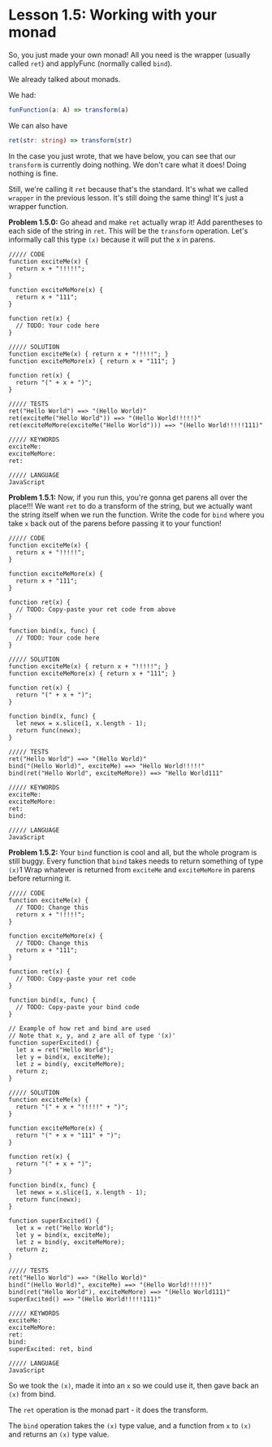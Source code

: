 # Lesson 1.5: Working with your monad 

So, you just made your own monad! All you need is the wrapper (usually called `ret`) and applyFunc (normally called `bind`). 

We already talked about monads.

We had:

```typescript
funFunction(a: A) => transform(a)
```

We can also have

```typescript
ret(str: string) => transform(str)
```

In the case you just wrote, that we have below, you can see that our `transform` is currently doing nothing. We don't care what it does! Doing nothing is fine.

Still, we're calling it `ret` because that's the standard. It's what we called `wrapper` in the previous lesson. It's still doing the same thing! It's just a wrapper function.

**Problem 1.5.0:** Go ahead and make `ret` actually wrap it! Add parentheses to each side of the string in `ret`. This will be the `transform` operation. Let's informally call this type `(x)` because it will put the x in parens.

```problem
///// CODE
function exciteMe(x) {
  return x + "!!!!!";
}

function exciteMeMore(x) {
  return x + "111";
}

function ret(x) {
  // TODO: Your code here
}

///// SOLUTION
function exciteMe(x) { return x + "!!!!!"; }
function exciteMeMore(x) { return x + "111"; }

function ret(x) {
  return "(" + x + ")";
}

///// TESTS
ret("Hello World") ==> "(Hello World)"
ret(exciteMe("Hello World")) ==> "(Hello World!!!!!)"
ret(exciteMeMore(exciteMe("Hello World"))) ==> "(Hello World!!!!!111)"

///// KEYWORDS
exciteMe:
exciteMeMore:
ret:

///// LANGUAGE
JavaScript
```

**Problem 1.5.1:** Now, if you run this, you're gonna get parens all over the place!!! We want `ret` to do a transform of the string, but we actually want the string itself when we run the function. Write the code for `bind` where you take `x` back out of the parens before passing it to your function!

```problem
///// CODE
function exciteMe(x) {
  return x + "!!!!!";
}

function exciteMeMore(x) {
  return x + "111";
}

function ret(x) {
  // TODO: Copy-paste your ret code from above 
}

function bind(x, func) {
  // TODO: Your code here
}

///// SOLUTION
function exciteMe(x) { return x + "!!!!!"; }
function exciteMeMore(x) { return x + "111"; }

function ret(x) {
  return "(" + x + ")";
}

function bind(x, func) {
  let newx = x.slice(1, x.length - 1);
  return func(newx);
}

///// TESTS
ret("Hello World") ==> "(Hello World)"
bind("(Hello World)", exciteMe) ==> "Hello World!!!!!"
bind(ret("Hello World", exciteMeMore)) ==> "Hello World111"

///// KEYWORDS
exciteMe:
exciteMeMore:
ret:
bind:

///// LANGUAGE
JavaScript
```

**Problem 1.5.2:** Your `bind` function is cool and all, but the whole program is still buggy. Every function that `bind` takes needs to return something of type `(x)`1 Wrap whatever is returned from `exciteMe` and `exciteMeMore` in parens before returning it.

```problem
///// CODE
function exciteMe(x) {
  // TODO: Change this
  return x + "!!!!!";
}

function exciteMeMore(x) {
  // TODO: Change this
  return x + "111";
}

function ret(x) {
  // TODO: Copy-paste your ret code
}

function bind(x, func) {
  // TODO: Copy-paste your bind code
}

// Example of how ret and bind are used
// Note that x, y, and z are all of type '(x)'
function superExcited() {
  let x = ret("Hello World");
  let y = bind(x, exciteMe);
  let z = bind(y, exciteMeMore);
  return z;
}

///// SOLUTION
function exciteMe(x) {
  return "(" + x + "!!!!!" + ")";
}

function exciteMeMore(x) {
  return "(" + x + "111" + ")";
}

function ret(x) {
  return "(" + x + ")";
}

function bind(x, func) {
  let newx = x.slice(1, x.length - 1);
  return func(newx);
}

function superExcited() {
  let x = ret("Hello World");
  let y = bind(x, exciteMe);
  let z = bind(y, exciteMeMore);
  return z;
}

///// TESTS
ret("Hello World") ==> "(Hello World)"
bind("(Hello World)", exciteMe) ==> "(Hello World!!!!!)"
bind(ret("Hello World"), exciteMeMore) ==> "(Hello World111)"
superExcited() ==> "(Hello World!!!!!111)"

///// KEYWORDS
exciteMe:
exciteMeMore:
ret:
bind:
superExcited: ret, bind

///// LANGUAGE
JavaScript
```

So we took the `(x)`, made it into an `x` so we could use it, then gave back an
`(x)` from bind.

The `ret` operation is the monad part - it does the transform.

The `bind` operation takes the `(x)` type value, and a function from `x` to `(x)` and returns an `(x)` type value.

